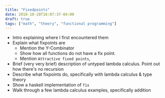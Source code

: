 ```yaml
---
title: "Fixedpoints"
date: 2018-10-28T16:07:37-04:00
draft: true
tags: ["math", "theory", "functional programming"]
---
```


- Intro explaining where I first encountered them
- Explain what fixpoints are
    - Mention the Y-Combinator
    - Show how all functions do not have a fix point.
    - Mention `Attractive fixed points`,
- Brief (very very brief) description of untyped lambda calculus. Point out how there's no recursion
- Describe what fixpoints do, specifically with lambda calculus & type theory
- Show a haskell implementation of `fix`
- Walk through a few lambda calculus examples, specifically addition

